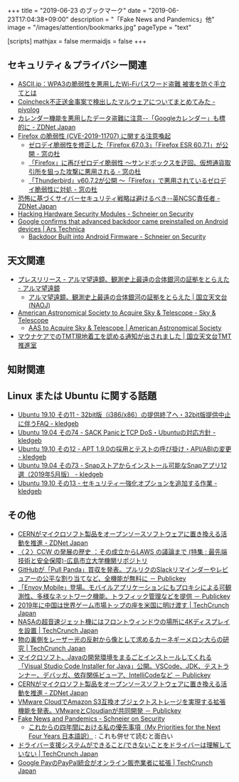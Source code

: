 +++
title = "2019-06-23 のブックマーク"
date =  "2019-06-23T17:04:38+09:00"
description = "「Fake News and Pandemics」他"
image = "/images/attention/bookmarks.jpg"
pageType = "text"

[scripts]
  mathjax = false
  mermaidjs = false
+++

## セキュリティ＆プライバシー関連

- [ASCII.jp：WPA3の脆弱性を悪用したWi-Fiパスワード盗難  被害を防ぐ手立てとは](https://ascii.jp/elem/000/001/873/1873869/)
- [Coincheck不正送金事案で検出したマルウェアについてまとめてみた - piyolog](https://piyolog.hatenadiary.jp/entry/2019/06/18/063000)
- [カレンダー機能を悪用したデータ盗難に注意--「Googleカレンダー」も標的に - ZDNet Japan](https://japan.zdnet.com/article/35138457/)
- [Firefox の脆弱性 (CVE-2019-11707) に関する注意喚起](https://www.jpcert.or.jp/at/2019/at190027.html)
    - [ゼロデイ脆弱性を修正した「Firefox 67.0.3」「Firefox ESR 60.7.1」が公開 - 窓の杜](https://forest.watch.impress.co.jp/docs/news/1191208.html)
    - [「Firefox」に再びゼロデイ脆弱性 ～サンドボックスを迂回、仮想通貨取引所を狙った攻撃に悪用される - 窓の杜](https://forest.watch.impress.co.jp/docs/news/1191724.html)
    - [「Thunderbird」v60.7.2が公開 ～「Firefox」で悪用されているゼロデイ脆弱性に対処 - 窓の杜](https://forest.watch.impress.co.jp/docs/news/1191820.html)
- [恐怖に基づくサイバーセキュリティ戦略は避けるべき--英NCSC責任者 - ZDNet Japan](https://japan.zdnet.com/article/35138243/)
- [Hacking Hardware Security Modules - Schneier on Security](https://www.schneier.com/blog/archives/2019/06/hacking_hardwar.html)
- [Google confirms that advanced backdoor came preinstalled on Android devices | Ars Technica](https://arstechnica.com/information-technology/2019/06/google-confirms-2017-supply-chain-attack-that-sneaked-backdoor-on-android-devices/)
    - [Backdoor Built into Android Firmware - Schneier on Security](https://www.schneier.com/blog/archives/2019/06/backdoor_built_.html)

## 天文関連

- [プレスリリース - アルマ望遠鏡、観測史上最遠の合体銀河の証拠をとらえた - アルマ望遠鏡](https://alma-telescope.jp/news/press/merger-201906)
    - [アルマ望遠鏡、観測史上最遠の合体銀河の証拠をとらえた | 国立天文台(NAOJ)](https://www.nao.ac.jp/news/science/2019/20190618-alma.html)
- [American Astronomical Society to Acquire Sky & Telescope - Sky & Telescope](https://www.skyandtelescope.com/press-releases/american-astronomical-society-to-acquire-sky-telescope/)
    - [AAS to Acquire Sky & Telescope | American Astronomical Society](https://aas.org/posts/news/2019/06/aas-acquires-sky-telescope)
- [マウナケアでのTMT現地着工を認める通知が出されました | 国立天文台TMT推進室](https://tmt.nao.ac.jp/info/1177)

## 知財関連


## Linux または Ubuntu に関する話題

- [Ubuntu 19.10 その11 - 32bit版（i386/x86）の提供終了へ・32bit版提供中止に伴うFAQ - kledgeb](https://kledgeb.blogspot.com/2019/06/ubuntu-1910-11-32biti386x8632bitfaq.html)
- [Ubuntu 19.04 その74 - SACK PanicとTCP DoS・Ubuntuの対応方針 - kledgeb](https://kledgeb.blogspot.com/2019/06/ubuntu-1904-74-sack-panictcp-dosubuntu.html)
- [Ubuntu 19.10 その12 - APT 1.9.0の採用とテストの呼び掛け・API/ABIの変更 - kledgeb](https://kledgeb.blogspot.com/2019/06/ubuntu-1910-12-apt-190apiabi.html)
- [Ubuntu 19.04 その73 - Snapストアからインストール可能なSnapアプリ12選（2019年5月版） - kledgeb](https://kledgeb.blogspot.com/2019/06/ubuntu-1904-73-snapsnap1220195.html)
- [Ubuntu 19.10 その13 - セキュリティー強化オプションを追加する作業 - kledgeb](https://kledgeb.blogspot.com/2019/06/ubuntu-1910-13.html)

## その他

- [CERNがマイクロソフト製品をオープンソースソフトウェアに置き換える活動を推進 - ZDNet Japan](https://japan.zdnet.com/article/35138500/)
- [〈２〉CCW の発展の歴史 ：その成立からLAWS の議論まで (特集 : 最先端技術と安全保障)-広島市立大学機関リポジトリ](http://harp.lib.hiroshima-u.ac.jp/hiroshima-cu/metadata/12516)
- [GitHubが「Pull Panda」買収を発表。プルリクのSlackリマインダーやレビュアーの公平な割り当てなど、全機能が無料に － Publickey](https://www.publickey1.jp/blog/19/githubpull_pandaslack.html)
- [「Envoy Mobile」登場。モバイルアプリケーションにもプロキシによる可観測性、多様なネットワーク機能、トラフィック管理などを提供 － Publickey](https://www.publickey1.jp/blog/19/envoy_mobile.html)
- [2019年に中国は世界ゲーム市場トップの座を米国に明け渡す  |  TechCrunch Japan](https://techcrunch.com/2019/06/19/global-gaming-market-2019/)
- [NASAの超音速ジェット機にはフロントウィンドウの場所に4Kディスプレイを設置  |  TechCrunch Japan](https://techcrunch.com/2019/06/19/nasas-x-59-supersonic-jet-will-have-a-4k-tv-instead-of-a-forward-window/)
- [物の裏側をレーザー光の反射から像として求めるカーネギーメロン大らの研究  |  TechCrunch Japan](https://techcrunch.com/2019/06/19/cmu-researchers-use-computer-vision-to-see-around-corners/)
- [マイクロソフト、Javaの開発環境をまるごとインストールしてくれる「Visual Studio Code Installer for Java」公開。VSCode、JDK、テストランナー、デバッガ、依存関係ビューア、IntelliCodeなど － Publickey](https://www.publickey1.jp/blog/19/_javavisual_studio_code_installer_for_javavscodejdkintellicode.html)
- [CERNがマイクロソフト製品をオープンソースソフトウェアに置き換える活動を推進 - ZDNet Japan](https://japan.zdnet.com/article/35138500/)
- [VMware CloudでAmazon S3互換オブジェクトストレージを実現する拡張機能を発表。VMwareとCloudianが共同開発 － Publickey](https://www.publickey1.jp/blog/19/vmware_cloudamazon_s3vmwarecloudian.html)
- [Fake News and Pandemics - Schneier on Security](https://www.schneier.com/blog/archives/2019/06/fake_news_and_p.html)
    - [これからの四年間における私の優先事項（My Priorities for the Next Four Years 日本語訳）](https://www.yamdas.org/column/technique/my_priorities_fj.html) : これも併せて読むと面白い
- [ドライバー支援システムができること/できないことをドライバーは理解していない  |  TechCrunch Japan](https://techcrunch.com/2019/06/20/study-finds-drivers-are-clueless-about-what-driver-assistance-systems-can-and-cant-do/)
- [Google PayのPayPal統合がオンライン販売業者に拡張  |  TechCrunch Japan](https://techcrunch.com/2019/06/21/google-pay-expands-its-integration-with-paypal-to-online-merchants/)
